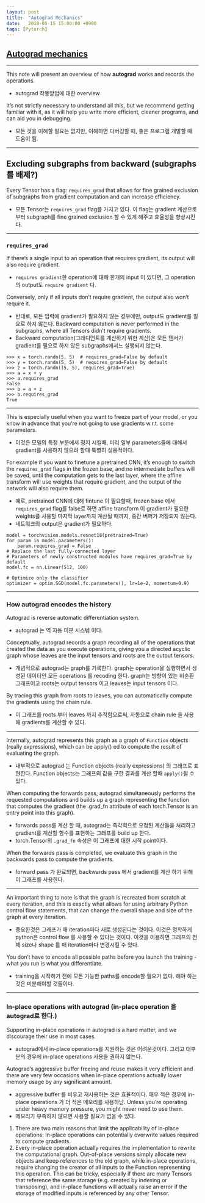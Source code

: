 ```yaml
---
layout: post
title:  "Autograd Mechanics"
date:   2018-05-15 15:00:00 +0900
tags: [Pytorch]
---
```


## [Autograd mechanics](http://pytorch.org/docs/stable/notes/autograd.html)

---

This note will present an overview of how **autograd** works and records the operations.
- autograd 작동방법에 대한 overview

It’s not strictly necessary to understand all this, but we recommend getting familiar with it, as it will help you write more efficient, cleaner programs, and can aid you in debugging.
- 모든 것을 이해할 필요는 없지만, 이해하면 디버깅할 때, 좋은 프로그램 개발할 때 도움이 됨.

---

## Excluding subgraphs from backward (subgraphs를 배제?)

Every Tensor has a flag: `requires_grad` that allows for fine grained exclusion of subgraphs from gradient computation and can increase efficiency.

- 모든 Tensor는 `requires_grad` flag를 가지고 있다. 이 flag는 gradient 계산으로 부터 subgraph를 fine grained exclusion 할 수 있게 해주고 효율성을 향상시킨다.

---

### `requires_grad`
If there’s a single input to an operation that requires gradient, its output will also require gradient. 
- `requires gradient`한  operation에 대해 한개의 input 이 있다면, 그 operation의 output도 `require gradient` 다.

Conversely, only if all inputs don’t require gradient, the output also won’t require it.
- 반대로, 모든 입력에 gradient가 필요하지 않는 경우에만, output도 gradient를 필요로 하지 않는다.
Backward computation is never performed in the subgraphs, where all Tensors didn’t require gradients.
- Backward computation(그래디언트를 계산하기 위한 계산)은 모든 텐서가 gradient를 필요로 하지 않은 subgraphs에서느 실행되지 않는다.

```
>>> x = torch.randn(5, 5)  # requires_grad=False by default
>>> y = torch.randn(5, 5)  # requires_grad=False by default
>>> z = torch.randn((5, 5), requires_grad=True)
>>> a = x + y
>>> a.requires_grad
False
>>> b = a + z
>>> b.requires_grad
True

```

---

This is especially useful when you want to freeze part of your model, or you know in advance that you’re not going to use gradients w.r.t. some parameters.
- 이것은 모델의 특정 부분에서 정지 시킬때, 미리 일부 parameters들에 대해서 gradient를 사용하지 않으려 할때 특별히 실용적이다.

For example if you want to finetune a pretrained CNN, it’s enough to switch the `requires_grad` flags in the frozen base, and no intermediate buffers will be saved, until the computation gets to the last layer, where the affine transform will use weights that require gradient, and the output of the network will also require them.

- 예로, pretrained CNN에 대해 fintune 이 필요할때, frozen base  에서 `requires_grad` flag를 false로 하면 affine transform 이 gradient가 필요한 weights를 사용할 마지막 layer까지 계산될 때까지,  중간 버퍼가 저장되지 않는다.
- 네트워크의 output은 gradient가 필요하다.

```
model = torchvision.models.resnet18(pretrained=True)
for param in model.parameters():
    param.requires_grad = False
# Replace the last fully-connected layer
# Parameters of newly constructed modules have requires_grad=True by default
model.fc = nn.Linear(512, 100)

# Optimize only the classifier
optimizer = optim.SGD(model.fc.parameters(), lr=1e-2, momentum=0.9)
```
---

### How autograd encodes the history

Autograd is reverse automatic differentiation system.
- autograd 는 역 자동 미분 시스템 이다.


Conceptually, autograd records a graph recording all of the operations that created the data as you execute operations, giving you a directed acyclic graph whose leaves are the input tensors and roots are the output tensors.
- 개념적으로 autograd는 graph를 기록한다. graph는 operation을 실행하면서 생성된 데이터인 모든 operations 를 recoding 한다. graph는 방향이 있는 비순환 그래프이고 roots는 output tensors 이고 leaves는 input tensors 이다.

By tracing this graph from roots to leaves, you can automatically compute the gradients using the chain rule.

- 이 그래프를 roots 부터 leaves 까지 추적함으로써, 자동으로 chain rule 을 사용해 gradients를 계산할 수 있다.

---

Internally, autograd represents this graph as a graph of `Function` objects (really expressions), which can be apply() ed to compute the result of evaluating the graph.
- 내부적으로 autograd 는 Function objects (really expressions) 의 그래프로 표현한다. Function objects는 그래프의 값을 구한 결과를 계산 할때 `apply()`될 수 있다.

When computing the forwards pass, autograd simultaneously performs the requested computations and builds up a graph representing the function that computes the gradient (the .grad_fn attribute of each torch.Tensor is an entry point into this graph).
- forwards pass를 계산 할 때, autograd는 즉각적으로 요청된 계산들을 처리하고 gradient를 계산할 함수를 표현하는 그래프를 build up 한다.
- torch.Tensor의 `.grad_fn` 속성은 이 그래프에 대한 시작 point이다.

When the forwards pass is completed, we evaluate this graph in the backwards pass to compute the gradients.
- forward pass 가 완료되면, backwards pass 에서 gradient를 계산 하기 위해 이 그래프를 사용한다.

---

An important thing to note is that the graph is recreated from scratch at every iteration, and this is exactly what allows for using arbitrary Python control flow statements, that can change the overall shape and size of the graph at every iteration.
- 중요한것은 그래프가 매 iteration마다 새로 생성된다는 것이다. 이것은 정학하게 python은 control flow 를 사용할 수 있다는 것이다. 이것을 이용하면 그래프의 전체 size나 shape 를 매 iteration마다 변경시킬 수 있다.

You don’t have to encode all possible paths before you launch the training - what you run is what you differentiate.
- training을 시작하기 전에 모든 가능한 paths를 encode할 필요가 없다. 해야 하는것은 미분해야할 것들이다.

---

### In-place operations with autograd (in-place operation 을 autograd로 한다.)

Supporting in-place operations in autograd is a hard matter, and we discourage their use in most cases.
- autograd에서 in-place operations를 지원하는 것은 어려운것이다. 그리고 대부분의 경우에 in-place operations 사용을 권하지 않는다.

Autograd’s aggressive buffer freeing and reuse makes it very efficient and there are very few occasions when in-place operations actually lower memory usage by any significant amount.
- aggressive buffer 를 비우고 재사용하는 것은 효율적이다. 매우 적은 경우에 in-place operations 가 더 적은 메모리를 사용하낟.
Unless you’re operating under heavy memory pressure, you might never need to use them.
- 메모리가 부족하지 않으면 사용할 필요가 없을 수 있다.

1. There are two main reasons that limit the applicability of in-place operations: In-place operations can potentially overwrite values required to compute gradients.
2. Every in-place operation actually requires the implementation to rewrite the computational graph. Out-of-place versions simply allocate new objects and keep references to the old graph, while in-place operations, require changing the creator of all inputs to the Function representing this operation. This can be tricky, especially if there are many Tensors that reference the same storage (e.g. created by indexing or transposing), and in-place functions will actually raise an error if the storage of modified inputs is referenced by any other Tensor.











